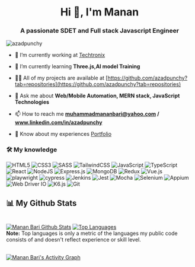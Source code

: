 <h1 align="center">Hi 👋, I'm Manan</h1>
<h3 align="center">A passionate SDET and Full stack Javascript Engineer</h3>

<p align="left"> <img src="https://komarev.com/ghpvc/?username=azadpunchy&label=Profile%20views&color=0e75b6&style=plastic" alt="azadpunchy" /> </p>

- 🔭 I’m currently working at [Techtronix]([https://github.com/ticket](https://github.com/ticketmanager))

- 🌱 I’m currently learning **Three.js,AI model Training**

- 👨‍💻 All of my projects are available at [https://github.com/azadpunchy?tab=repositories](https://github.com/azadpunchy?tab=repositories)

- 💬 Ask me about **Web/Mobile Automation, MERN stack, JavaScript Technologies**

- 📫 How to reach me **muhammadmananbari@yahoo.com / www.linkedin.com/in/azadpunchy**

- 📄 Know about my experiences [Portfolio](https://www.azadpunchy.com)

### 🛠 My knowledge

![HTML5](https://img.shields.io/badge/html5-%23E34F26.svg?style=flat-square&logo=html5&logoColor=white)
![CSS3](https://img.shields.io/badge/css3-%231572B6.svg?style=flat-square&logo=css3&logoColor=white)
![SASS](https://img.shields.io/badge/SASS-hotpink.svg?style=flat-square&logo=SASS&logoColor=white)
![TailwindCSS](https://img.shields.io/badge/tailwindcss-%2338B2AC.svg?style=flat-square&logo=tailwind-css&logoColor=white)
![JavaScript](https://img.shields.io/badge/javascript-%23323330.svg?style=flat-square&logo=javascript&logoColor=%23F7DF1E)
![TypeScript](https://img.shields.io/badge/typescript-%23007ACC.svg?style=flat-square&logo=typescript&logoColor=white)
![React](https://img.shields.io/badge/react-%2320232a.svg?style=flat-square&logo=react&logoColor=%2361DAFB)
![NodeJS](https://img.shields.io/badge/node.js-6DA55F?style=flat-square&logo=node.js&logoColor=white)
![Express.js](https://img.shields.io/badge/express.js-%23404d59.svg?style=flat-square&logo=express&logoColor=%2361DAFB)
![MongoDB](https://img.shields.io/badge/MongoDB-%234ea94b.svg?style=flat-square&logo=mongodb&logoColor=white)
![Redux](https://img.shields.io/badge/redux-%23593d88.svg?style=flat-square&logo=redux&logoColor=white)
![Vue.js](https://img.shields.io/badge/vuejs-%2335495e.svg?style=flat-squar&logo=vuedotjs&logoColor=%234FC08D)
![playwright](https://img.shields.io/badge/playwright-%2320232a.svg?style=flat-square&logo=playwright&logoColor=red)
![cypress](https://img.shields.io/badge/cypress-%23E5E5E5?style=flat-square&logo=cypress&logoColor=058a5e)
![Jenkins](https://img.shields.io/badge/jenkins-%232C5263.svg?style=flat-square&logo=jenkins&logoColor=white)
![Jest](https://img.shields.io/badge/-jest-%23C21325?style=flat-square&logo=jest&logoColor=white)
![Mocha](https://img.shields.io/badge/-mocha-%238D6748?style=flat-square&logo=mocha&logoColor=white)
![Selenium](https://img.shields.io/badge/-selenium-%43B02A?style=flat-square&logo=selenium&logoColor=white)
![Appium](https://img.shields.io/badge/appium-purple?style=flat-square&logo=appium&logoColor=white)
![Web Driver IO](https://img.shields.io/badge/webdriverio-%2320232a.svg?style=flat-square&logo=webdriverio&logoColor=white)
![K6.js](https://img.shields.io/badge/k6.js-%23593d88.svg?style=flat-square&logo=k6&logoColor=white)
![Git](https://img.shields.io/badge/git-%23F05033.svg?style=flat-square&logo=git&logoColor=white)

## 📊 My Github Stats

  <br/>
    <a href="https://github.com/azadpunchy/github-readme-stats"><img alt="Manan Bari Github Stats" src="https://github-readme-stats.vercel.app/api?username=azadpunchy&show_icons=true&count_private=true&theme=react&hide_border=true&bg_color=0D1117" /></a>
  <a href="https://github.com/azadpunchy/github-readme-stats"><img alt="Top Languages" src="https://github-readme-stats.vercel.app/api/top-langs/?username=azadpunchy&langs_count=8&count_private=true&layout=compact&theme=react&hide_border=true&bg_color=0D1117" /></a>
  <br/>
  <b>Note:</b> Top languages is only a metric of the languages my public code consists of and doesn't reflect experience or skill level.

<br/>
<br/>

<a href="https://github.com/azadpunchy/github-readme-activity-graph"><img alt="Manan Bari's Activity Graph" src="https://github-readme-activity-graph.vercel.app/graph?username=azadpunchy&bg_color=0D1117&color=5BCDEC&line=5BCDEC&point=FFFFFF&hide_border=true" /></a>

<br/>
<br/>

